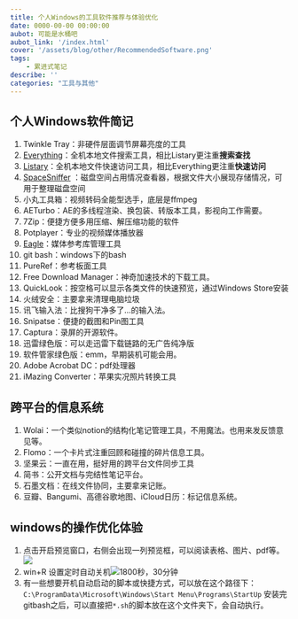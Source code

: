 ```yaml
---
title: 个人Windows的工具软件推荐与体验优化
date: 0000-00-00 00:00:00
aubot: 可能是水桶吧
aubot_link: '/index.html'
cover: '/assets/blog/other/RecommendedSoftware.png'
tags: 
    - 累进式笔记
describe: ''
categories: "工具与其他"
---
```

## 个人Windows软件简记
1.  Twinkle Tray：非硬件层面调节屏幕亮度的工具
2.  [Everything](https://www.voidtools.com/zh-cn/downloads/)：全机本地文件搜索工具，相比Listary更注重**搜索查找**
3.  [Listary](https://www.listary.com/download)：全机本地文件快速访问工具，相比Everything更注重**快速访问**
4.  [SpaceSniffer](http://www.uderzo.it/main_products/space_sniffer/) ：磁盘空间占用情况查看器，根据文件大小展现存储情况，可用于整理磁盘空间
5.  小丸工具箱：视频转码全能型选手，底层是ffmpeg
6.  AETurbo：AE的多线程渲染、换包装、转版本工具，影视向工作需要。
7.  7Zip：便捷方便多用压缩、解压缩功能的软件
8.  Potplayer：专业的视频媒体播放器
9.  [Eagle](https://cn.eagle.cool/)：媒体参考库管理工具
10.  git bash：windows下的bash
11.  PureRef：参考板面工具
12.  Free Download Manager：神奇加速技术的下载工具。
13.  QuickLook：按空格可以显示各类文件的快速预览，通过Windows Store安装
14.  火绒安全：主要拿来清理电脑垃圾
15.  讯飞输入法：比搜狗干净多了…的输入法。
16.  Snipatse：便捷的截图和Pin图工具
17.  Captura：录屏的开源软件。
18.  迅雷绿色版：可以走迅雷下载链路的无广告纯净版
19.  软件管家绿色版：emm，早期装机可能会用。
20. Adobe Acrobat DC：pdf处理器
21. iMazing Converter：苹果实况照片转换工具


## 跨平台的信息系统
1. Wolai：一个类似notion的结构化笔记管理工具，不用魔法。也用来发反馈意见等。
2. Flomo：一个卡片式注重回顾和碰撞的碎片信息工具。
3. 坚果云：一直在用，挺好用的跨平台文件同步工具
4. 简书：公开文档与完结性笔记平台。
5. 石墨文档：在线文件协同，主要拿来记账。
6. 豆瓣、Bangumi、高德谷歌地图、iCloud日历：标记信息系统。

## windows的操作优化体验
1. 点击开启预览窗口，右侧会出现一列预览框，可以阅读表格、图片、pdf等。![](/assets/blog/other/RecommendedSoftware1.webp)
2. win+R 设置定时自动关机![1800秒，30分钟](/assets/blog/other/RecommendedSoftware2.webp)
3. 有一些想要开机自动启动的脚本或快捷方式，可以放在这个路径下：``C:\ProgramData\Microsoft\Windows\Start Menu\Programs\StartUp``
    安装完gitbash之后，可以直接把``*.sh``的脚本放在这个文件夹下，会自动执行。